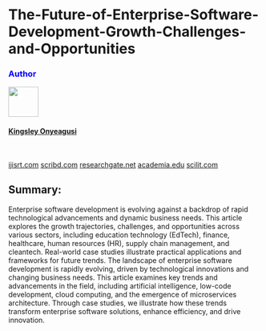 # The-Future-of-Enterprise-Software-Development-Growth-Challenges-and-Opportunities


<h3 style="color:blue;">Author</h3>
<img src="https://github.com/Kingsoman.png" width="60px;"/>
<h4><a href="https://github.com/Kingsoman">Kingsley Onyeagusi</a></h4>
</br>

<a href="https://www.ijisrt.com/the-future-of-enterprise-software-development-growth-challenges-and-opportunities">ijisrt.com</a>
<a href="https://www.scribd.com/document/841971640/The-Future-of-Enterprise-Software-Development-Growth-Challenges-and-Opportunities">scribd.com</a>
<a href="https://www.researchgate.net/publication/390093273_The_Future_of_Enterprise_Software_Development_Growth_Challenges_and_Opportunities">researchgate.net</a>
<a href="https://www.academia.edu/128423100/The_Future_of_Enterprise_Software_Development_Growth_Challenges_and_Opportunities">academia.edu</a>
<a href="https://www.scilit.com/publications/730231568a174095a570e097841040e1">scilit.com</a>

<h2><b>Summary:</b></h2>

<p>Enterprise software development is evolving against a backdrop of rapid technological advancements and dynamic business needs. This article explores the growth trajectories, challenges, and opportunities across various sectors, including education technology (EdTech), finance, healthcare, human resources (HR), supply chain management, and cleantech. Real-world case studies illustrate practical applications and frameworks for future trends. The landscape of enterprise software development is rapidly evolving, driven by technological innovations and changing business needs. This article examines key trends and advancements in the field, including artificial intelligence, low-code development, cloud computing, and the emergence of microservices architecture. Through case studies, we illustrate how these trends transform enterprise software solutions, enhance efficiency, and drive innovation.</p>
